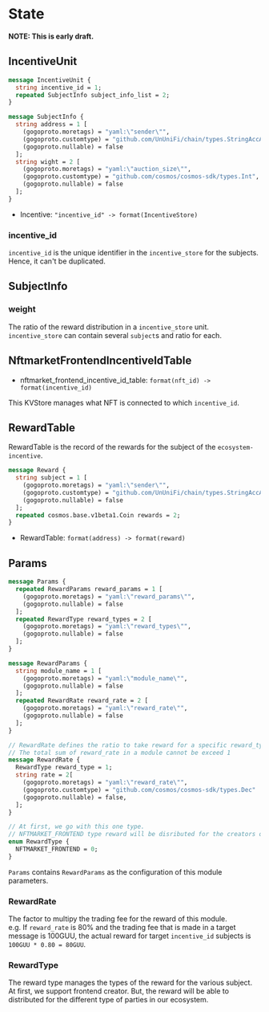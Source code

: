 # State

**NOTE: This is early draft.**

## IncentiveUnit

```protobuf
message IncentiveUnit {
  string incentive_id = 1;
  repeated SubjectInfo subject_info_list = 2;
}

message SubjectInfo {
  string address = 1 [
    (gogoproto.moretags) = "yaml:\"sender\"",
    (gogoproto.customtype) = "github.com/UnUniFi/chain/types.StringAccAddress",
    (gogoproto.nullable) = false
  ];
  string wight = 2 [
    (gogoproto.moretags) = "yaml:\"auction_size\"",
    (gogoproto.customtype) = "github.com/cosmos/cosmos-sdk/types.Int",
    (gogoproto.nullable) = false
  ];
}
```

- Incentive: `"incentive_id" -> format(IncentiveStore)`

### incentive_id

`incentive_id` is the unique identifier in the `incentive_store` for the subjects. Hence, it can't be duplicated.

## SubjectInfo

### weight

The ratio of the reward distribution in a `incentive_store` unit.   
`incentive_store` can contain several `subject`s and ratio for each.   


## NftmarketFrontendIncentiveIdTable

- nftmarket_frontend_incentive_id_table: `format(nft_id) -> format(incentive_id)`

This KVStore manages what NFT is connected to which `incentive_id`.

## RewardTable

RewardTable is the record of the rewards for the subject of the `ecosystem-incentive`.

```protobuf
message Reward {
  string subject = 1 [
    (gogoproto.moretags) = "yaml:\"sender\"",
    (gogoproto.customtype) = "github.com/UnUniFi/chain/types.StringAccAddress",
    (gogoproto.nullable) = false
  ];
  repeated cosmos.base.v1beta1.Coin rewards = 2;
}
```

- RewardTable: `format(address) -> format(reward)`

## Params

```protobuf
message Params {
  repeated RewardParams reward_params = 1 [
    (gogoproto.moretags) = "yaml:\"reward_params\"",
    (gogoproto.nullable) = false
  ];
  repeated RewardType reward_types = 2 [
    (gogoproto.moretags) = "yaml:\"reward_types\"",
    (gogoproto.nullable) = false
  ];
}

message RewardParams {
  string module_name = 1 [
    (gogoproto.moretags) = "yaml:\"module_name\"",
    (gogoproto.nullable) = false
  ];
  repeated RewardRate reward_rate = 2 [
    (gogoproto.moretags) = "yaml:\"reward_rate\"",
    (gogoproto.nullable) = false
  ];
}

// RewardRate defines the ratio to take reward for a specific reward_type.
// The total sum of reward_rate in a module cannot be exceed 1
message RewardRate {
  RewardType reward_type = 1;
  string rate = 2[
    (gogoproto.moretags) = "yaml:\"reward_rate\"",
    (gogoproto.customtype) = "github.com/cosmos/cosmos-sdk/types.Dec"
    (gogoproto.nullable) = false,
  ];
}

// At first, we go with this one type.
// NFTMARKET_FRONTEND type reward will be disributed for the creators of frontend of UnUniFi's services.
enum RewardType {
  NFTMARKET_FRONTEND = 0;
}
```

`Params` contains `RewardParams` as the configuration of this module parameters.

### RewardRate

The factor to multipy the trading fee for the reward of this module.   
e.g. If `reward_rate` is 80% and the trading fee that is made in a target message is 100GUU, the actual reward for target `incentive_id` subjects is `100GUU * 0.80 = 80GUU`.  

### RewardType

The reward type manages the types of the reward for the various subject.
At first, we support frontend creator. But, the reward will be able to distributed for the different type of parties in our ecosystem.
